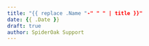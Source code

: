 ```yaml
---
title: "{{ replace .Name "-" " " | title }}"
date: {{ .Date }}
draft: true
author: SpiderOak Support
---
```

